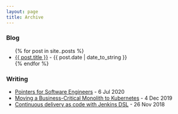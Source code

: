 ```yaml
---
layout: page
title: Archive
---
```


### Blog
<ul class="archive-list">
{% for post in site..posts %}
  <li><a href="{{post.url}}">{{ post.title }}</a> - <span class="post-date">{{ post.date | date_to_string }}</span></li>
{% endfor %}
</ul>

### Writing
* [Pointers for Software Engineers](https://github.com/vicoyeh/pointers-for-software-engineers) - <span class="post-date">6 Jul 2020</span>
* [Moving a Business-Critical Monolith to Kubernetes](https://medium.com/blend-engineering/moving-a-business-critical-monolith-to-kubernetes-5180f465fdf) - <span class="post-date">4 Dec 2019</span>
* [Continuous delivery as code with Jenkins DSL](https://blend.com/blog/community/engineering/jenkins-dsl/) - <span class="post-date">26 Nov 2018</span>
